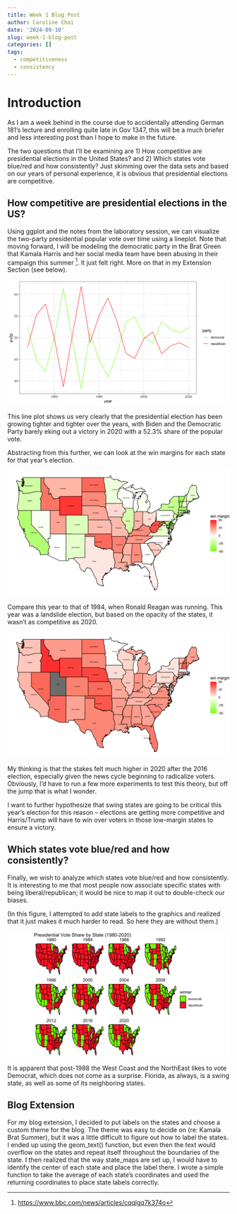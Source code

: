 ```yaml
---
title: Week 1 Blog Post
author: Caroline Choi
date: '2024-09-10'
slug: week-1-blog-post
categories: []
tags:
  - competitiveness
  - consistency
---
```

# Introduction 

As I am a week behind in the course due to accidentally attending German 181’s lecture and enrolling quite late in Gov 1347, this will be a much briefer and less interesting post than I hope to make in the future. 

The two questions that I’ll be examining are 1) How competitive are presidential elections in the United States? and 2) Which states vote blue/red and how consistently? Just skimming over the data sets and based on our years of personal experience, it is obvious that presidential elections are competitive. 

## How competitive are presidential elections in the US?

Using ggplot and the notes from the laboratory session, we can visualize the two-party presidential popular vote over time using a lineplot. Note that moving forward, I will be modeling the democratic party in the Brat Green that Kamala Harris and her social media team have been abusing in their campaign this summer [^1]. It just felt right. More on that in my Extension Section (see below).

![Line Plot](../../../images/week1/figure1.png)

This line plot shows us very clearly that the presidential election has been growing tighter and tighter over the years, with Biden and the Democratic Party barely eking out a victory in 2020 with a 52.3% share of the popular vote. 

Abstracting from this further, we can look at the win margins for each state for that year’s election. 

![Line Plot](../../../images/week1/figure2.png)

Compare this year to that of 1984, when Ronald Reagan was running. This year was a landslide election, but based on the opacity of the states, it wasn’t as competitive as 2020. 

![Line Plot](../../../images/week1/figure3.png)

My thinking is that the stakes felt much higher in 2020 after the 2016 election, especially given the news cycle beginning to radicalize voters. Obviously, I’d have to run a few more experiments to test this theory, but off the jump that is what I wonder. 

I want to further hypothesize that swing states are going to be critical this year’s election for this reason – elections are getting more competitive and Harris/Trump will have to win over voters in those low-margin states to ensure a victory.

## Which states vote blue/red and how consistently?

Finally, we wish to analyze which states vote blue/red and how consistently. It is interesting to me that most people now associate specific states with being liberal/republican; it would be nice to map it out to double-check our biases. 

(In this figure, I attempted to add state labels to the graphics and realized that it just makes it much harder to read. So here they are without them.) 

![Line Plot](../../../images/week1/figure4.png)

It is apparent that post-1988 the West Coast and the NorthEast likes to vote Democrat, which does not come as a surprise. Florida, as always, is a swing state, as well as some of its neighboring states. 

## Blog Extension

For my blog extension, I decided to put labels on the states and choose a custom theme for the blog. The theme was easy to decide on (re: Kamala Brat Summer), but it was a little difficult to figure out how to label the states. I ended up using the geom_text() function, but even then the text would overflow on the states and repeat itself throughout the boundaries of the state. I then realized that the way state_maps are set up, I would have to identify the center of each state and place the label there. I wrote a simple function to take the average of each state’s coordinates and used the returning coordinates to place state labels correctly. 

[^1]: https://www.bbc.com/news/articles/cqqlgq7k374o
